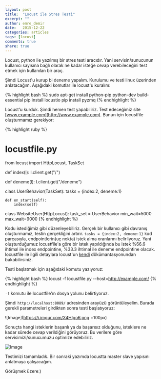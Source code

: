 ```yaml
---
layout: post
title:  "Locust ile Stres Testi"
excerpt: ""
author: emre_demir
date:   2015-12-22
categories: articles
tags: [locust]
comments: true
share: true
---
```


Locust, python ile yazılmış bir stres testi aracıdır. Yani servisin/sunucunun kullanıcı sayısına bağlı olarak ne kadar isteğe cevap verebileceğini test etmek için kullanılan bir araç.

Şimdi Locust'u kurup bi deneme yapalım. Kurulumu ve testi linux üzerinden anlatacağım. Aşağıdaki komutlar ile locust'u kuralım:

{% highlight bash %}
sudo apt-get install python-pip python-dev build-essential
pip install locustio
pip install pyzmq
{% endhighlight %}

Locust'u kurduk. Şimdi hemen test yapabiliriz. Test edeceğimiz site [www.example.com](http://www.example.com).
Bunun için locustfile oluşturmamız gerekiyor:

{% highlight ruby %}
# locustfile.py
from locust import HttpLocust, TaskSet

def index(l):
    l.client.get("/")

def deneme(l):
    l.client.get("/deneme")

class UserBehavior(TaskSet):
    tasks = {index:2, deneme:1}

    def on_start(self):
        index(self)

class WebsiteUser(HttpLocust):
    task_set = UserBehavior
    min_wait=5000
    max_wait=9000
{% endhighlight %}

Kodu istediğimiz gibi düzenleyebiliriz. Gerçek bir kullanıcı gibi davranış oluşturmamız, testin gerçekliğini artırır. `tasks = {index:2, deneme:1}` kod parçasıyla, endpointlerin(uç nokta) istek alma oranlarını belirliyoruz.
Yani oluşturduğumuz locustfile'a göre bir istek yapıldığında bu istek %66.6 ihtimal ile index endpointine, %33.3 ihtimal ile deneme endpointine olacak. locustfile ile ilgili detaylara locust'un [kendi](http://locust.io/) dökümantasyonundan bakabilirsiniz.

Testi başlatmak için aşağıdaki komutu yazıyoruz:

{% highlight bash %}
locust -f locustfile.py --host=http://example.com/
{% endhighlight %}

`-f` komutu ile locustfile'ın dosya yolunu belirtiyoruz.

Şimdi `http://localhost:8089/` adresinden arayüzü görüntüleyelim. Burada gerekli parametreleri girdikten sonra testi başlatıyoruz:

![Image](https://i.imgur.com/X4Hlgo6.png =100px)

Sonuçta hangi isteklerin başarılı ya da başarısız olduğunu, isteklere ne kadar sürede cevap verildiğini görüyoruz. Bu verilere göre servisimizi/sunucumuzu optimize edebiliriz.

![Image](https://i.imgur.com/r5Z6020.png)

Testimizi tamamladık. Bir sonraki yazımda locustta master slave yapısını anlatmaya çalışacağım.

Görüşmek üzere:)

